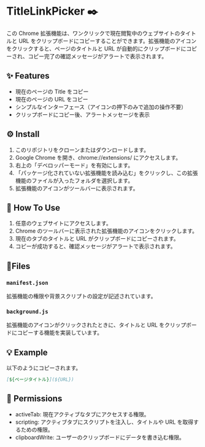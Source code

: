 # TitleLinkPicker ✒️

この Chrome 拡張機能は、ワンクリックで現在閲覧中のウェブサイトのタイトルと URL をクリップボードにコピーすることができます。拡張機能のアイコンをクリックすると、ページのタイトルと URL が自動的にクリップボードにコピーされ、コピー完了の確認メッセージがアラートで表示されます。

## ✨️ Features

- 現在のページの Title をコピー
- 現在のページの URL をコピー
- シンプルなインターフェース（アイコンの押下のみで追加の操作不要）
- クリップボードにコピー後、アラートメッセージを表示

## ⚙️ Install

1. このリポジトリをクローンまたはダウンロードします。
2. Google Chrome を開き、chrome://extensions/ にアクセスします。
3. 右上の「デベロッパーモード」を有効にします。
4. 「パッケージ化されていない拡張機能を読み込む」をクリックし、この拡張機能のファイルが入ったフォルダを選択します。
5. 拡張機能のアイコンがツールバーに表示されます。

## 🚀 How To Use

1. 任意のウェブサイトにアクセスします。
2. Chrome のツールバーに表示された拡張機能のアイコンをクリックします。
3. 現在のタブのタイトルと URL がクリップボードにコピーされます。
4. コピーが成功すると、確認メッセージがアラートで表示されます。

## 📂Files

### `manifest.json`

拡張機能の権限や背景スクリプトの設定が記述されています。

### `background.js`

拡張機能のアイコンがクリックされたときに、タイトルと URL をクリップボードにコピーする機能を実装しています。

## 💡 Example

以下のようにコピーされます。

```markdown
[${ページタイトル}](${URL})
```

## 🔐 Permissions

- activeTab: 現在アクティブなタブにアクセスする権限。
- scripting: アクティブタブにスクリプトを注入し、タイトルや URL を取得するための権限。
- clipboardWrite: ユーザーのクリップボードにデータを書き込む権限。
